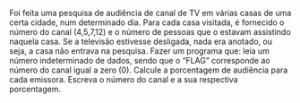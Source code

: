 Foi feita uma pesquisa de audiência de canal de TV em várias casas de uma certa cidade, num determinado dia. Para cada casa visitada, é fornecido o número do canal (4,5,7,12) e o número de pessoas que o estavam assistindo naquela casa. Se a televisão estivesse desligada, nada era anotado, ou seja, a casa não entrava na pesquisa. Fazer um programa que: leia um número indeterminado de dados, sendo que o “FLAG” corresponde ao número do canal igual a zero (0). Calcule a porcentagem de audiência para cada emissora. Escreva o número do canal e a sua respectiva porcentagem.